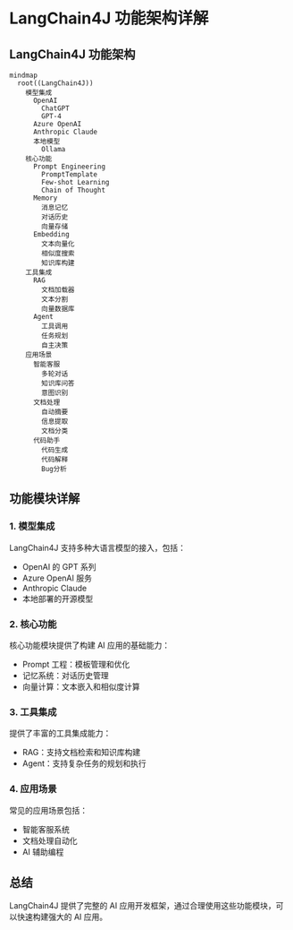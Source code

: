 # LangChain4J 功能架构详解


<!--more-->
## LangChain4J 功能架构

``` mermaid
mindmap
  root((LangChain4J))
    模型集成
      OpenAI
        ChatGPT
        GPT-4
      Azure OpenAI
      Anthropic Claude
      本地模型
        Ollama
    核心功能
      Prompt Engineering
        PromptTemplate
        Few-shot Learning
        Chain of Thought
      Memory
        消息记忆
        对话历史
        向量存储
      Embedding
        文本向量化
        相似度搜索
        知识库构建
    工具集成
      RAG
        文档加载器
        文本分割
        向量数据库
      Agent
        工具调用
        任务规划
        自主决策
    应用场景
      智能客服
        多轮对话
        知识库问答
        意图识别
      文档处理
        自动摘要
        信息提取
        文档分类
      代码助手
        代码生成
        代码解释
        Bug分析
```

## 功能模块详解

### 1. 模型集成
LangChain4J 支持多种大语言模型的接入，包括：
- OpenAI 的 GPT 系列
- Azure OpenAI 服务
- Anthropic Claude
- 本地部署的开源模型

### 2. 核心功能
核心功能模块提供了构建 AI 应用的基础能力：
- Prompt 工程：模板管理和优化
- 记忆系统：对话历史管理
- 向量计算：文本嵌入和相似度计算

### 3. 工具集成
提供了丰富的工具集成能力：
- RAG：支持文档检索和知识库构建
- Agent：支持复杂任务的规划和执行

### 4. 应用场景
常见的应用场景包括：
- 智能客服系统
- 文档处理自动化
- AI 辅助编程

## 总结
LangChain4J 提供了完整的 AI 应用开发框架，通过合理使用这些功能模块，可以快速构建强大的 AI 应用。

